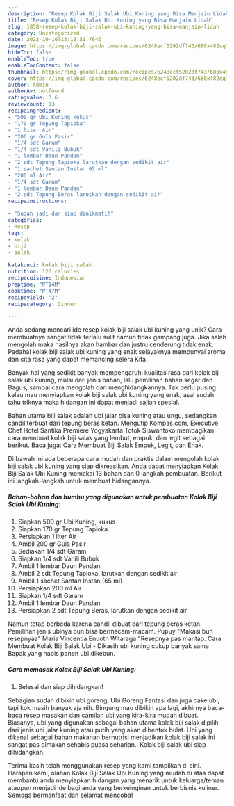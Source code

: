 ```yaml
---
description: "Resep Kolak Biji Salak Ubi Kuning yang Bisa Manjain Lidah"
title: "Resep Kolak Biji Salak Ubi Kuning yang Bisa Manjain Lidah"
slug: 1858-resep-kolak-biji-salak-ubi-kuning-yang-bisa-manjain-lidah
category: Uncategorized
date: 2022-10-16T13:18:51.764Z
image: https://img-global.cpcdn.com/recipes/6248ecf5202df743/680x482cq70/kolak-biji-salak-ubi-kuning-foto-resep-utama.jpg
hideToc: false
enableToc: true
enableTocContent: false
thumbnail: https://img-global.cpcdn.com/recipes/6248ecf5202df743/680x482cq70/kolak-biji-salak-ubi-kuning-foto-resep-utama.jpg
cover: https://img-global.cpcdn.com/recipes/6248ecf5202df743/680x482cq70/kolak-biji-salak-ubi-kuning-foto-resep-utama.jpg
author: Admin
authorAv: notfound
ratingvalue: 3.6
reviewcount: 13
recipeingredient:
- "500 gr Ubi Kuning kukus"
- "170 gr Tepung Tapioka"
- "1 liter Air"
- "200 gr Gula Pasir"
- "1/4 sdt Garam"
- "1/4 sdt Vanili Bubuk"
- "1 lembar Daun Pandan"
- "2 sdt Tepung Tapioka larutkan dengan sedikit air"
- "1 sachet Santan Instan 65 ml"
- "200 ml Air"
- "1/4 sdt Garam"
- "1 lembar Daun Pandan"
- "2 sdt Tepung Beras larutkan dengan sedikit air"
recipeinstructions:

- "Sudah jadi dan siap dinikmati!"
categories:
- Resep
tags:
- kolak
- biji
- salak

katakunci: kolak biji salak 
nutrition: 120 calories
recipecuisine: Indonesian
preptime: "PT14M"
cooktime: "PT47M"
recipeyield: "2"
recipecategory: Dinner

---
```





Anda sedang mencari ide resep kolak biji salak ubi kuning yang unik? Cara membuatnya sangat tidak terlalu sulit namun tidak gampang juga. Jika salah mengolah maka hasilnya akan hambar dan justru cenderung tidak enak. Padahal kolak biji salak ubi kuning yang enak selayaknya mempunyai aroma dan cita rasa yang dapat memancing selera Kita.





Banyak hal yang sedikit banyak mempengaruhi kualitas rasa dari kolak biji salak ubi kuning, mulai dari jenis bahan, lalu pemilihan bahan segar dan Bagus, sampai cara mengolah dan menghidangkannya. Tak perlu pusing kalau mau menyiapkan kolak biji salak ubi kuning yang enak,      asal sudah tahu triknya maka hidangan ini dapat menjadi sajian spesial.














Bahan utama biji salak adalah ubi jalar bisa kuning atau ungu, sedangkan candil terbuat dari tepung beras ketan. Mengutip Kompas.com, Executive Chef Hotel Santika Premiere Yogyakarta Totok Siswantoko membagikan cara membuat kolak biji salak yang lembut, empuk, dan legit sebagai berikut. Baca juga: Cara Membuat Biji Salak Empuk, Legit, dan Enak.






Di bawah ini ada beberapa cara mudah dan praktis dalam mengolah kolak biji salak ubi kuning yang siap dikreasikan. Anda dapat menyiapkan Kolak Biji Salak Ubi Kuning memakai 13 bahan dan 0 langkah pembuatan. Berikut ini langkah-langkah untuk membuat hidangannya.

<!--inarticleads1-->

##### Bahan-bahan dan bumbu yang digunakan untuk pembuatan Kolak Biji Salak Ubi Kuning:

1. Siapkan 500 gr Ubi Kuning, kukus
1. Siapkan 170 gr Tepung Tapioka
1. Persiapkan 1 liter Air
1. Ambil 200 gr Gula Pasir
1. Sediakan 1/4 sdt Garam
1. Siapkan 1/4 sdt Vanili Bubuk
1. Ambil 1 lembar Daun Pandan
1. Ambil 2 sdt Tepung Tapioka, larutkan dengan sedikit air
1. Ambil 1 sachet Santan Instan (65 ml)
1. Persiapkan 200 ml Air
1. Siapkan 1/4 sdt Garam
1. Ambil 1 lembar Daun Pandan
1. Persiapkan 2 sdt Tepung Beras, larutkan dengan sedikit air


Namun tetap berbeda karena candil dibuat dari tepung beras ketan. Pemilihan jenis ubinya pun bisa bermacam-macam. Pupuy &#34;Makasi bun resepnyaa&#34; Maria Vincentia Enuoth Witaraga &#34;Resepnya pas mantap. Cara Membuat Kolak Biji Salak Ubi - Dikasih ubi kuning cukup banyak sama Bapak yang habis panen ubi dikebun. 

<!--inarticleads2-->

##### Cara memasak Kolak Biji Salak Ubi Kuning:


1. Selesai dan siap dihidangkan!

Sebagian sudah dibikin ubi goreng, Ubi Goreng Fantasi dan juga cake ubi, tapi kok masih banyak aja nih. Bingung mau dibikin apa lagi, akhirnya baca-baca resep masakan dan camilan ubi yang kira-kira mudah dibuat. Biasanya, ubi yang digunakan sebagai bahan utama kolak biji salak dipilih dari jenis ubi jalar kuning atau putih yang akan dibentuk bulat. Ubi yang dikenal sebagai bahan makanan bernutrisi menjadikan kolak biji salak ini sangat pas dimakan sehabis puasa seharian.. Kolak biji salak ubi siap dihidangkan. 

Terima kasih telah menggunakan resep yang kami tampilkan di sini. Harapan kami, olahan Kolak Biji Salak Ubi Kuning yang mudah di atas dapat membantu anda menyiapkan hidangan yang menarik untuk keluarga/teman ataupun menjadi ide bagi anda yang berkeinginan untuk berbisnis kuliner. Semoga bermanfaat dan selamat mencoba!
